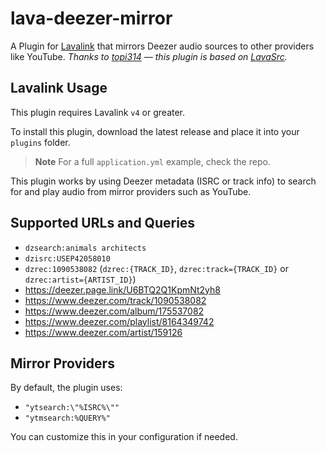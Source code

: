 # lava-deezer-mirror

A Plugin for [Lavalink](https://github.com/lavalink-devs/Lavalink) that mirrors Deezer audio sources to other providers like YouTube.
*Thanks to [topi314](https://github.com/topi314) — this plugin is based on [LavaSrc](https://github.com/topi314/LavaSrc).*

## Lavalink Usage

This plugin requires Lavalink `v4` or greater.

To install this plugin, download the latest release and place it into your `plugins` folder.

> **Note**
> For a full `application.yml` example, check the repo.

This plugin works by using Deezer metadata (ISRC or track info) to search for and play audio from mirror providers such as YouTube.

## Supported URLs and Queries

* `dzsearch:animals architects`
* `dzisrc:USEP42058010`
* `dzrec:1090538082` (`dzrec:{TRACK_ID}`, `dzrec:track={TRACK_ID}` or `dzrec:artist={ARTIST_ID}`)
* https://deezer.page.link/U6BTQ2Q1KpmNt2yh8
* https://www.deezer.com/track/1090538082
* https://www.deezer.com/album/175537082
* https://www.deezer.com/playlist/8164349742
* https://www.deezer.com/artist/159126

## Mirror Providers

By default, the plugin uses:

* `"ytsearch:\"%ISRC%\""`
* `"ytmsearch:%QUERY%"`

You can customize this in your configuration if needed.
